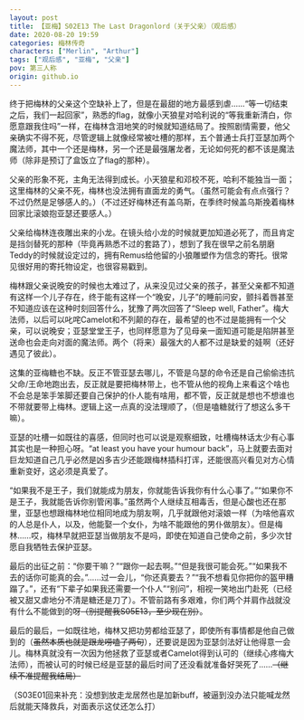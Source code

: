 ```yaml
---
layout: post
title: 【亚梅】S02E13 The Last Dragonlord（关于父亲）（观后感）
date: 2020-08-20 19:59
categories: 梅林传奇
characters: ["Merlin", "Arthur"]
tags: ["观后感", "亚梅", "父亲"]
pov: 第三人称
origin: github.io
---
```


终于把梅林的父亲这个空缺补上了，但是在最甜的地方最感到虐……“等一切结束之后，我们一起回家”，熟悉的flag，就像小天狼星对哈利说的“等我重新清白，你愿意跟我住吗”一样，在梅林含泪地笑的时候就知道结局了。按照剧情需要，他父亲确实不得不死，尽管逻辑上就像经常被吐槽的那样，五个普通士兵打亚瑟加两个魔法师，其中一个还是梅林，另一个还是最强屠龙者，无论如何死的都不该是魔法师（除非是预订了盒饭立了flag的那种）。

父亲的形象不死，主角无法得到成长。小天狼星和邓校不死，哈利不能独当一面；这里梅林的父亲不死，梅林也没法拥有直面龙的勇气。（虽然可能会有点点强行？不过仍然是足够感人的。）（不过还好梅林还有盖乌斯，在季终时候盖乌斯挽着梅林回家比滚娘抱亚瑟还要感人。）

父亲给梅林连夜雕出来的小龙。在镜头给小龙的时候就更加知道必死了，而且肯定是挡剑替死的那种（毕竟再熟悉不过的套路了），想到了我在很早之前名朋磨Teddy的时候就设定过的，拥有Remus给他留的小狼雕塑作为信念的寄托。很常见很好用的寄托物设定，也很容易戳到。

梅林跟父亲说晚安的时候也太难过了，从来没见过父亲的孩子，甚至父亲都不知道有这样一个儿子存在，终于能有这样一个“晚安，儿子”的睡前问安，颤抖着唇甚至不知道应该在这种时刻回答什么，犹豫了两次回答了“Sleep well, Father”。梅大法师，以后可以叱咤Camelot和不列颠的存在，最希望的也不过是能拥有一个父亲，可以说晚安；亚瑟堂堂王子，也同样愿意为了见母亲一面知道可能是陷阱甚至送命也会走向对面的魔法师。两个（将来）最强大的人都不过是缺爱的娃啊（还好遇见了彼此）。

这集的亚梅糖也不缺。反正不管亚瑟去哪儿，不管是乌瑟的命令还是自己偷偷违抗父命/王命地跑出去，反正就是要把梅林带上，也不管从他的视角上来看这个啥也不会总是笨手笨脚还要自己保护的仆人能有啥用，都不管，反正就是想也不想谁也不带就要带上梅林。逻辑上这一点真的没法理顺了，（但是嗑糖就行了想这么多干嘛）。

亚瑟的吐槽一如既往的喜感，但同时也可以说是观察细致，吐槽梅林话太少有心事其实也是一种担心呀。“at least you have your humour back”，马上就要去面对巨龙知道自己几乎必然是凶多吉少还能跟梅林插科打诨，还能很高兴看见对方心情重新变好，这必须是真爱了。

“如果我不是王子，我们就能成为朋友，你就能告诉我你有什么心事了。”“如果你不是王子，我就能告诉你别管闲事。”虽然两个人继续互相毒舌，但是心酸也还在那里，亚瑟也想跟梅林地位相同地成为朋友啊，几乎就跟他对滚娘一样（为啥他喜欢的人总是仆人，以及，他能娶一个女仆，为啥不能跟他的男仆做朋友）。但是梅林……哎，梅林早就把亚瑟当做朋友不是吗，即使在知道自己使命之前，多少次甘愿自我牺牲去保护亚瑟。

最后的出征之前：“你要干嘛？”“跟你一起去啊。”“但是我很可能会死。”“如果我不去的话你可能真的会。”……过一会儿，“你还真要去？”“我不想看见你把你的盔甲糟蹋了。”，还有“下辈子如果我还需要一个仆人”“别问”，相视一笑地出门赴死（已经被又甜又虐地分不清是糖还是刀了）。不管前路有多艰难，你们两个并肩作战就没有什么不能做到的呀~~（别提醒我S05E13，至少现在别）~~。

最后的最后，一如既往地，梅林又把功劳都给亚瑟了，即使所有事情都是他自己做到的（~~虽然本质也就是跟龙唠嗑了两句~~），还要说是因为亚瑟剑法好让他得意一会儿。梅林真就没有一次因为他拯救了亚瑟或者Camelot得到认可的（继续心疼梅大法师），而被认可的时候已经是亚瑟的最后时间了还没看就准备好哭死了……~~（继续不准提醒我结局）~~

（S03E01回来补充：没想到放走龙居然也是加新buff，被逼到没办法只能喊龙然后就能天降救兵，对面表示这仗还怎么打）